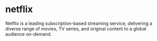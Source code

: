 # netflix
Netflix is a leading subscription-based streaming service, delivering a diverse range of  movies, TV series, and original content to a global audience on-demand.
